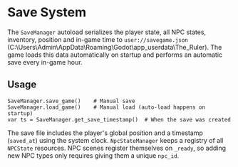 # Save System

The `SaveManager` autoload serializes the player state, all NPC states, inventory, position and in-game time to `user://savegame.json` (C:\Users\Admin\AppData\Roaming\Godot\app_userdata\The_Ruler).
The game loads this data automatically on startup and performs an automatic save every in-game hour.

## Usage

```gdscript
SaveManager.save_game()    # Manual save
SaveManager.load_game()    # Manual load (auto-load happens on startup)
var ts = SaveManager.get_save_timestamp()  # When the save was created
```

The save file includes the player's global position and a timestamp (`saved_at`) using the system clock.
`NpcStateManager` keeps a registry of all `NPCState` resources. NPC scenes register themselves on `_ready`, so adding new NPC types only requires giving them a unique `npc_id`.
